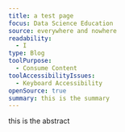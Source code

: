 ```yaml
---
title: a test page
focus: Data Science Education
source: everywhere and nowhere
readability:
  - I
type: Blog
toolPurpose:
  - Consume Content
toolAccessibilityIssues:
  - Keyboard Accessibility
openSource: true
summary: this is the summary
---
```

this is the abstract
